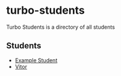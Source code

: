 # turbo-students

Turbo Students is a directory of all students

## Students
- [Example Student](students/example.md)
- [Vitor](students/vitor.md)
